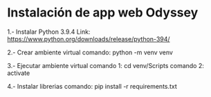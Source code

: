 # Instalación de app web Odyssey
1.- Instalar Python 3.9.4
Link: https://www.python.org/downloads/release/python-394/

2.- Crear ambiente virtual
    comando: python -m venv venv

3.- Ejecutar ambiente virtual
    comando 1: cd venv/Scripts
    comando 2: activate

4.- Instalar librerias
    comando: pip install -r requirements.txt